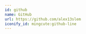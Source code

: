 ```yaml
---
id: github
name: GitHub
url: https://github.com/alex13slem
iconify_id: mingcute:github-line
---
```



